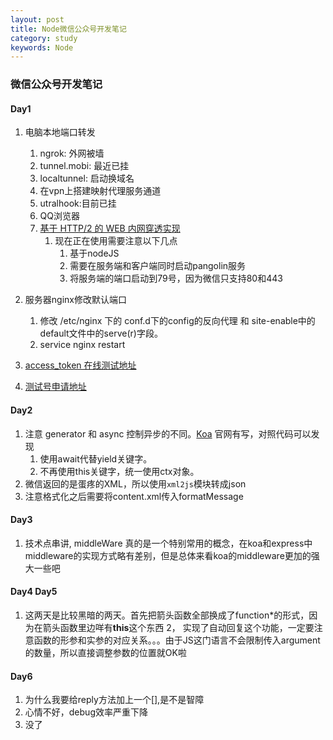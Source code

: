 ```yaml
---
layout: post
title: Node微信公众号开发笔记
category: study
keywords: Node
---
```

### 微信公众号开发笔记

#### Day1

1. 电脑本地端口转发
    1. ngrok: 外网被墙
    2. tunnel.mobi: 最近已挂
    3. localtunnel: 启动换域名
    4. 在vpn上搭建映射代理服务通道
    5. utralhook:目前已挂
    6. QQ浏览器
    7. [基于 HTTP/2 的 WEB 内网穿透实现](https://imququ.com/post/tunnel-to-localhost-base-on-http2.html)
        1. 现在正在使用需要注意以下几点
            1. 基于nodeJS
            2. 需要在服务端和客户端同时启动pangolin服务
            3. 将服务端的端口启动到79号，因为微信只支持80和443

2. 服务器nginx修改默认端口
    1. 修改 /etc/nginx 下的 conf.d下的config的反向代理 和 site-enable中的default文件中的serve(r)字段。
    2. service nginx restart
    
3. [access_token 在线测试地址](https://mp.weixin.qq.com/debug/cgi-bin/apiinfo?t=index&type=%E5%9F%BA%E7%A1%80%E6%94%AF%E6%8C%81&form=%E8%8E%B7%E5%8F%96access_token%E6%8E%A5%E5%8F%A3%20/token)
4. [测试号申请地址](https://mp.weixin.qq.com/debug/cgi-bin/sandboxinfo?action=showinfo&t=sandbox/index)
#### Day2
1. 注意 generator 和 async 控制异步的不同。[Koa](http://koa.bootcss.com/) 官网有写，对照代码可以发现
    1. 使用await代替yield关键字。
    2. 不再使用this关键字，统一使用ctx对象。
2. 微信返回的是蛋疼的XML，所以使用`xml2js`模块转成json
3. 注意格式化之后需要将content.xml传入formatMessage

#### Day3
1. 技术点串讲, middleWare 真的是一个特别常用的概念，在koa和express中middleware的实现方式略有差别，但是总体来看koa的middleware更加的强大一些吧

#### Day4 Day5

1. 这两天是比较黑暗的两天。首先把箭头函数全部换成了function\*的形式，因为在箭头函数里边咩有**this**这个东西
2， 实现了自动回复这个功能，一定要注意函数的形参和实参的对应关系。。。由于JS这门语言不会限制传入argument的数量，所以直接调整参数的位置就OK啦

#### Day6

1. 为什么我要给reply方法加上一个[],是不是智障
2. 心情不好，debug效率严重下降
3. 没了
<!--滚-->

